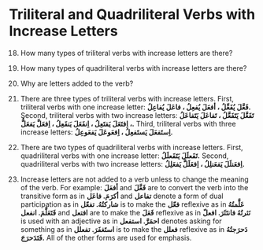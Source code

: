 Triliteral and Quadriliteral Verbs with Increase Letters
========================================================

18. How many types of triliteral verbs with increase letters are there?

19. How many types of quadriliteral verbs with increase letters are
there?

20. Why are letters added to the verb?

18. There are three types of triliteral verbs with increase letters.
First, triliteral verbs with one increase letter: **فَعَّلَ یُفَعِّلُ ،
أفعَلَ یُفعِلُ ، فاعَلَ** **یُفاعِلُ.** Second, triliteral verbs with
two increase letters: **تَفَعَّلَ یَتَفَعَّلُ ، تَفاعَلَ یَتَفاعَلُ ،
اِفتَعَلَ یَفتَعِلُ ، اِنفَعَلَ یَنفَعِلُ ، اِفعَلَّ یَفعَلُّ.** Third,
triliteral verbs with three increase letters: **اِستَفعَلَ یَستَفعِلُ ،
اِفعَوعَلَ یَفعَوعِلُ.**

19. There are two types of quadriliteral verbs with increase letters.
First, quadriliteral verbs with one increase letter: **تَفَعلَلَ
یَتَفَعلَلُ.** Second, quadriliteral verbs with two increase letters:
**اِفعَنلَلَ یَفعَنلِلُ ، اِفعَلَلَّ یَفعَلِلُ.**

20. Increase letters are not added to a verb unless to change the
meaning of the verb. For example: **أفعَلَ** and **فَعَّلَ** are to
convert the verb into the transitive form as in **أکرَمَ. فاعَل** and
**تفاعل** denote a form of dual participation as in **شارکتُهُ. تفعّل**
is to make the **فعّل** reflexive as in **عَلَّمتُهُ فَتَعَلَّمَ.
انفعل** and **افتعل** are to make the **فَعَلَ** reflexive as in
**نَثرتُهُ فانتَثَرَ. افعلّ** is used with an adjective as in **احمَرَّ.
استفعل** denotes asking for something as in **استَغفَرَ. تفعلل** is to
make the **فعلل** reflexive as in **دَحرَجتُهُ فَتَدَحرَجَ.** All of the
other forms are used for emphasis.


